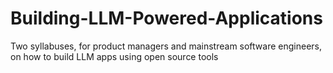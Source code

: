 # Building-LLM-Powered-Applications
Two syllabuses, for product managers and mainstream software engineers, on how to build LLM apps using open source tools
